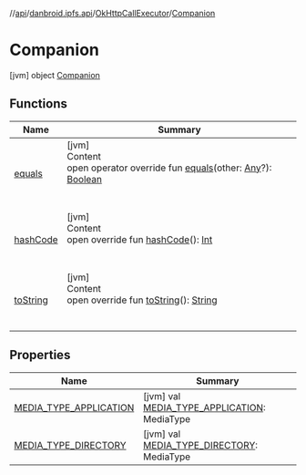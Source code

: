 //[api](../../../index.md)/[danbroid.ipfs.api](../../index.md)/[OkHttpCallExecutor](../index.md)/[Companion](index.md)



# Companion  
 [jvm] object [Companion](index.md)   


## Functions  
  
|  Name|  Summary| 
|---|---|
| [equals](../../-types/-name-value/index.md#kotlin/Any/equals/#kotlin.Any?/PointingToDeclaration/)| [jvm]  <br>Content  <br>open operator override fun [equals](../../-types/-name-value/index.md#kotlin/Any/equals/#kotlin.Any?/PointingToDeclaration/)(other: [Any](https://kotlinlang.org/api/latest/jvm/stdlib/kotlin/-any/index.html)?): [Boolean](https://kotlinlang.org/api/latest/jvm/stdlib/kotlin/-boolean/index.html)  <br><br><br>
| [hashCode](../../-types/-name-value/index.md#kotlin/Any/hashCode/#/PointingToDeclaration/)| [jvm]  <br>Content  <br>open override fun [hashCode](../../-types/-name-value/index.md#kotlin/Any/hashCode/#/PointingToDeclaration/)(): [Int](https://kotlinlang.org/api/latest/jvm/stdlib/kotlin/-int/index.html)  <br><br><br>
| [toString](../../-types/-name-value/index.md#kotlin/Any/toString/#/PointingToDeclaration/)| [jvm]  <br>Content  <br>open override fun [toString](../../-types/-name-value/index.md#kotlin/Any/toString/#/PointingToDeclaration/)(): [String](https://kotlinlang.org/api/latest/jvm/stdlib/kotlin/-string/index.html)  <br><br><br>


## Properties  
  
|  Name|  Summary| 
|---|---|
| [MEDIA_TYPE_APPLICATION](index.md#danbroid.ipfs.api/OkHttpCallExecutor.Companion/MEDIA_TYPE_APPLICATION/#/PointingToDeclaration/)|  [jvm] val [MEDIA_TYPE_APPLICATION](index.md#danbroid.ipfs.api/OkHttpCallExecutor.Companion/MEDIA_TYPE_APPLICATION/#/PointingToDeclaration/): MediaType   <br>
| [MEDIA_TYPE_DIRECTORY](index.md#danbroid.ipfs.api/OkHttpCallExecutor.Companion/MEDIA_TYPE_DIRECTORY/#/PointingToDeclaration/)|  [jvm] val [MEDIA_TYPE_DIRECTORY](index.md#danbroid.ipfs.api/OkHttpCallExecutor.Companion/MEDIA_TYPE_DIRECTORY/#/PointingToDeclaration/): MediaType   <br>

